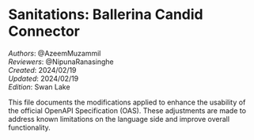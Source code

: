# Sanitations: Ballerina Candid Connector

_Authors_: @AzeemMuzammil \
_Reviewers_: @NipunaRanasinghe \
_Created_: 2024/02/19 \
_Updated_: 2024/02/19 \
_Edition_: Swan Lake  

This file documents the modifications applied to enhance the usability of the official OpenAPI Specification (OAS). These adjustments are made to address known limitations on the language side and improve overall functionality.
